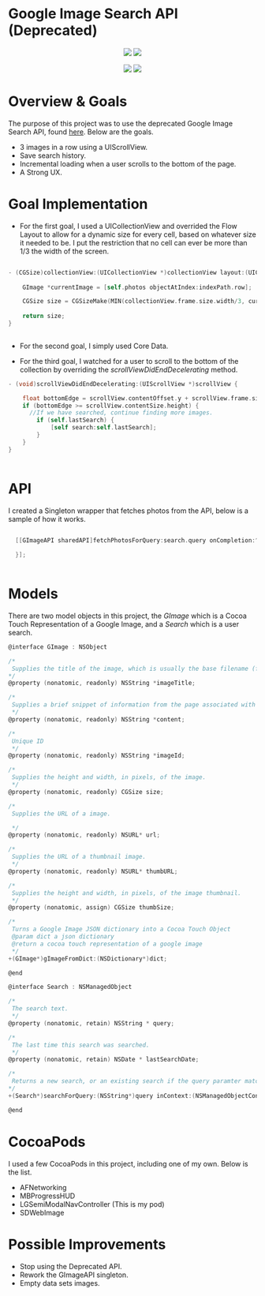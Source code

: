 # Google Image Search API (Deprecated)

<p align="center">
  <img src="https://raw.githubusercontent.com/lukegeiger/googleimageapi/master/1.png">
  <img src="https://raw.githubusercontent.com/lukegeiger/googleimageapi/master/2.png">
</p>

<p align="center">
  <img src="https://raw.githubusercontent.com/lukegeiger/googleimageapi/master/3.png">
  <img src="https://raw.githubusercontent.com/lukegeiger/googleimageapi/master/4.png">
</p>

# Overview & Goals

The purpose of this project was to use the deprecated Google Image Search API, found [here](https://developers.google.com/image-search/). Below are the goals.

- 3 images in a row using a UIScrollView.
- Save search history.
- Incremental loading when a user scrolls to the bottom of the page.
- A Strong UX.

# Goal Implementation

- For the first goal, I used a UICollectionView and overrided the Flow Layout to allow for a dynamic size for every cell, based on whatever size it needed to be. I put the restriction that no cell can ever be more than 1/3 the width of the screen.

```objective-c

- (CGSize)collectionView:(UICollectionView *)collectionView layout:(UICollectionViewLayout*)collectionViewLayout sizeForItemAtIndexPath:(NSIndexPath *)indexPath{
    
    GImage *currentImage = [self.photos objectAtIndex:indexPath.row];

    CGSize size = CGSizeMake(MIN(collectionView.frame.size.width/3, currentImage.thumbSize.width), currentImage.thumbSize.height);
    
    return size;
}
    
```

- For the second goal, I simply used Core Data.

- For the third goal, I watched for a user to scroll to the bottom of the collection by overriding the *scrollViewDidEndDecelerating* method.

```objective-c
- (void)scrollViewDidEndDecelerating:(UIScrollView *)scrollView {

    float bottomEdge = scrollView.contentOffset.y + scrollView.frame.size.height;
    if (bottomEdge >= scrollView.contentSize.height) {
      //If we have searched, continue finding more images.
        if (self.lastSearch) {
            [self search:self.lastSearch];            
        }
    }
}
    
```


# API

I created a Singleton wrapper that fetches photos from the API, below is a sample of how it works.

```objective-c

  [[GImageAPI sharedAPI]fetchPhotosForQuery:search.query onCompletion:^(NSArray*gimages,NSError*error){
        
  }];
    
```

# Models

There are two model objects in this project, the *GImage* which is a Cocoa Touch Representation of a Google Image, and a *Search* which is a user search.

```GImage.h
@interface GImage : NSObject

/*
 Supplies the title of the image, which is usually the base filename (for example, monkey.png.)
*/
@property (nonatomic, readonly) NSString *imageTitle;

/*
 Supplies a brief snippet of information from the page associated with the image result.
 */
@property (nonatomic, readonly) NSString *content;

/*
 Unique ID
 */
@property (nonatomic, readonly) NSString *imageId;

/*
 Supplies the height and width, in pixels, of the image.
 */
@property (nonatomic, readonly) CGSize size;

/*
 Supplies the URL of a image.

 */
@property (nonatomic, readonly) NSURL* url;

/*
 Supplies the URL of a thumbnail image.
 */
@property (nonatomic, readonly) NSURL* thumbURL;

/*
 Supplies the height and width, in pixels, of the image thumbnail.
 */
@property (nonatomic, assign) CGSize thumbSize;

/*
 Turns a Google Image JSON dictionary into a Cocoa Touch Object
 @param dict a json dictionary
 @return a cocoa touch representation of a google image
 */
+(GImage*)gImageFromDict:(NSDictionary*)dict;

@end

```

```Search.h
@interface Search : NSManagedObject

/*
 The search text.
 */
@property (nonatomic, retain) NSString * query;

/*
 The last time this search was searched.
 */
@property (nonatomic, retain) NSDate * lastSearchDate;

/*
 Returns a new search, or an existing search if the query paramter matches a previous query
*/
+(Search*)searchForQuery:(NSString*)query inContext:(NSManagedObjectContext*)context;

@end

```

# CocoaPods

I used a few CocoaPods in this project, including one of my own. Below is the list.

- AFNetworking
- MBProgressHUD
- LGSemiModalNavController (This is my pod)
- SDWebImage

# Possible Improvements

- Stop using the Deprecated API.
- Rework the GImageAPI singleton.
- Empty data sets images.
